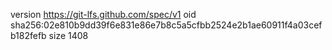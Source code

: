 version https://git-lfs.github.com/spec/v1
oid sha256:02e810b9dd39f6e831e86e7b8c5a5cfbb2524e2b1ae60911f4a03cefb182fefb
size 1408
